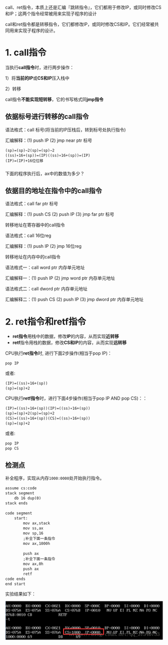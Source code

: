 

call、ret指令，本质上还是汇编『跳转指令』，它们都用于修改IP，或同时修改CS和IP；这两个指令经常被用来实现子程序的设计

call和ret指令都是转移指令，它们都修改IP，或同时修改CS和IP。它们经常被共同用来实现子程序的设计。

# 1. call指令

当执行**call指令**时，进行两步操作：

1）将**当前的IP**或**CS和IP**压入栈中

2）转移

call指令**不能实现短转移**，它的书写格式同**jmp指令**

## 依据标号进行转移的call指令

语法格式：call 标号(将当前的IP压栈后，转到标号处执行指令)

汇编解释：(1) push IP (2) jmp near ptr 标号

```
(sp)=(sp)−2(sp)=(sp)−2
((ss)∗16+(sp))=(IP)((ss)∗16+(sp))=(IP)
(IP)=(IP)+16位位移
```

### 

下面的程序执行后，ax中的数值为多少？

## 依据目的地址在指令中的call指令

语法格式：call far ptr 标号

汇编解释：(1) push CS (2) push IP (3) jmp far ptr 标号

转移地址在寄存器中的call指令

语法格式：call 16位reg

汇编解释：(1) push IP (2) jmp 16位reg

转移地址在内存中的call指令

语法格式一：call word ptr 内存单元地址

汇编解释一：(1) push IP (2) jmp word ptr 内存单元地址

语法格式二：call dword ptr 内存单元地址

汇编解释二：(1) push CS (2) push IP (3) jmp dword ptr 内存单元地址

# 2. ret指令和retf指令

- **ret指令**用栈中的数据，修改**IP**的内容，从而实现**近转移**
- **retf**指令用栈的数据，修改**CS和IP**的内容，从而实现**远转移**

CPU执行**ret指令**时, 进行下面2步操作(相当于pop IP)：

```
pop IP
```

或者:

```
(IP)=((ss)∗16+(sp))
(sp)=(sp)+2
```

CPU执行**retf指令**时，进行下面4步操作(相当于pop IP AND pop CS)：：

```
(IP)=((ss)∗16+(sp))(IP)=((ss)∗16+(sp))
(sp)=(sp)+2(sp)=(sp)+2
(CS)=((ss)∗16+(sp))(CS)=((ss)∗16+(sp))
(sp)=(sp)+2
```

或者:

```
pop IP
pop CS
```

## 检测点

补全程序，实现从内存`1000:0000`处开始执行指令。

```
assume cs:code
stack segment
    db 16 dup(0)
stack ends

code segment
    start:
        mov ax,stack
        mov ss,ax
        mov sp,16
        ;补全下面一条指令
        mov ax,1000h

        push ax
        ;补全下面一条指令
        mov ax,0h
        push ax
        retf
code ends
end start
```

实验结果如下：

![2020-04-16-23-13-43.png](./images/2020-04-16-23-13-43.png)
